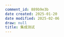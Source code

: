 ```yaml
---
comment_id: 889b9e3b
date created: 2025-01-20
date modified: 2025-02-06
draw: null
title: 集成测试
---
```

